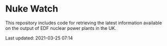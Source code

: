# Nuke Watch

This repository includes code for retrieving the latest information available on the output of EDF nuclear power plants in the UK.

Last updated: 2021-03-25 07:14